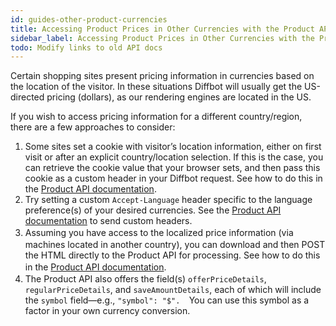 ```yaml
---
id: guides-other-product-currencies
title: Accessing Product Prices in Other Currencies with the Product API
sidebar_label: Accessing Product Prices in Other Currencies with the Product API
todo: Modify links to old API docs
---
```


<div class="entry-content">
		<p>Certain shopping sites present pricing information in currencies based on the location of the visitor. In these situations Diffbot will usually get the US-directed pricing (dollars), as our rendering engines are located in the US.</p>
<p>If you wish to access pricing information for a different country/region, there are a few approaches to consider:</p>
<ol>
<li>Some sites set a cookie with visitor’s location information, either on first visit or after an explicit country/location selection. If this is the case, you can retrieve the cookie value that your browser sets, and then pass this cookie as a custom header in your Diffbot request. See how to do this in the <a title="Diffbot Documentation: Product API" href="api-product#authentication">Product API documentation</a>.</li>
<li>Try setting a custom <code>Accept-Language</code> header specific to the language preference(s) of your desired currencies. See the <a href="api-product#custom-http-headers" target="_blank">Product API documentation</a> to send custom headers.</li>
<li><span style="line-height: 1.5em;">Assuming you have access to the localized price information (via machines located in another country), you can download and then POST the HTML directly to the Product API for processing. See how to do this in the <a title="Diffbot Documentation: Product API: Posting content" href="api-product#posting-content">Product API documentation</a>.</span></li>
<li>The Product API also offers the field(s) <code>offerPriceDetails</code>, <code>regularPriceDetails</code>, and <code>saveAmountDetails</code>, each of which will include the <code>symbol</code> field—e.g., <code>"symbol": "$".  </code>You can use this symbol as a factor in your own currency conversion.</li>
</ol>
			</div>
